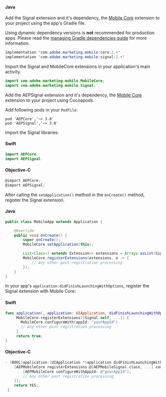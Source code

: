 <Variant platform="android" task="add" repeat="6"/>

#### Java

Add the Signal extension and it's dependency, the [Mobile Core](../index.md) extension to your project using the app's Gradle file.

<InlineNestedAlert variant="warning" header="false" iconPosition="left">

Using dynamic dependency versions is **not** recommended for production apps. Please read the [managing Gradle dependencies guide](../../manage-gradle-dependencies.md) for more information. 

</InlineNestedAlert>

```java
implementation 'com.adobe.marketing.mobile:core:2.+'
implementation 'com.adobe.marketing.mobile:signal:2.+'
```

Import the Signal and MobileCore extensions in your application's main activity.


```java
import com.adobe.marketing.mobile.MobileCore;
import com.adobe.marketing.mobile.Signal;
```

<Variant platform="ios" task="add" repeat="8"/>

​Add the AEPSignal extension and it's dependency, the [Mobile Core](../index.md) extension to your project using Cocoapods.

Add following pods in your `Podfile`:

```pod
pod 'AEPCore','~> 3.0'
pod 'AEPSignal','~> 3.0'
```

Import the Signal libraries:

#### Swift

```swift
import AEPCore
import AEPSignal
```

#### Objective-C

```objectivec
@import AEPCore;
@import AEPSignal;
```

<!--- <Variant platform="react-native" task="add" repeat="3"/>

#### JavaScript

Importing the Signal extension:

```jsx
import {ACPSignal} from '@adobe/react-native-acpcore';
```

<Variant platform="flutter" task="add" repeat="3"/>

#### Dart

Importing the Signal extension:

```dart
import 'package:flutter_acpcore/flutter_acpsignal.dart';
``` --->

<Variant platform="android" task="register" repeat="3"/>

After calling the `setApplication()` method in the `onCreate()` method, register the Signal extension.

#### Java

```java
public class MobileApp extends Application {

    @Override
    public void onCreate() {
        super.onCreate();
        MobileCore.setApplication(this);

        List<Class<? extends Extension>> extensions = Arrays.asList(Signal.EXTENSION, ...);
        MobileCore.registerExtensions(extensions, o -> {
            // Any other post registration processing
        });
    }
}
```

<Variant platform="ios" task="register" repeat="5"/>

In your app's `application:didFinishLaunchingWithOptions`, register the Signal extension with Mobile Core:

#### Swift

```swift
func application(_ application: UIApplication, didFinishLaunchingWithOptions launchOptions: [UIApplication.LaunchOptionsKey: Any]?) -> Bool {
     MobileCore.registerExtensions([Signal.self, ...]) {
       MobileCore.configureWith(appId: "yourAppId")
       // Any other post registration processing
     }
     return true;
}
```

#### Objective-C

```objectivec
- (BOOL)application:(UIApplication *)application didFinishLaunchingWithOptions:(NSDictionary *)launchOptions {
    [AEPMobileCore registerExtensions:@[AEPMobileSignal.class, ...] completion:^{
        [AEPMobileCore configureWithAppId: @"yourAppId"];
        // Any other post registration processing
    }];
    return YES;
 }
```

<!--- <Variant platform="react-native" task="register" repeat="2"/>

#### JavaScript

When using React Native, registering Signal with Mobile Core should be done in native code which is shown under the Android and iOS tabs.

<Variant platform="flutter" task="register" repeat="2"/>

#### Dart

When using Flutter, registering Signal with Mobile Core should be done in native code which is shown under the Android and iOS tabs. --->
